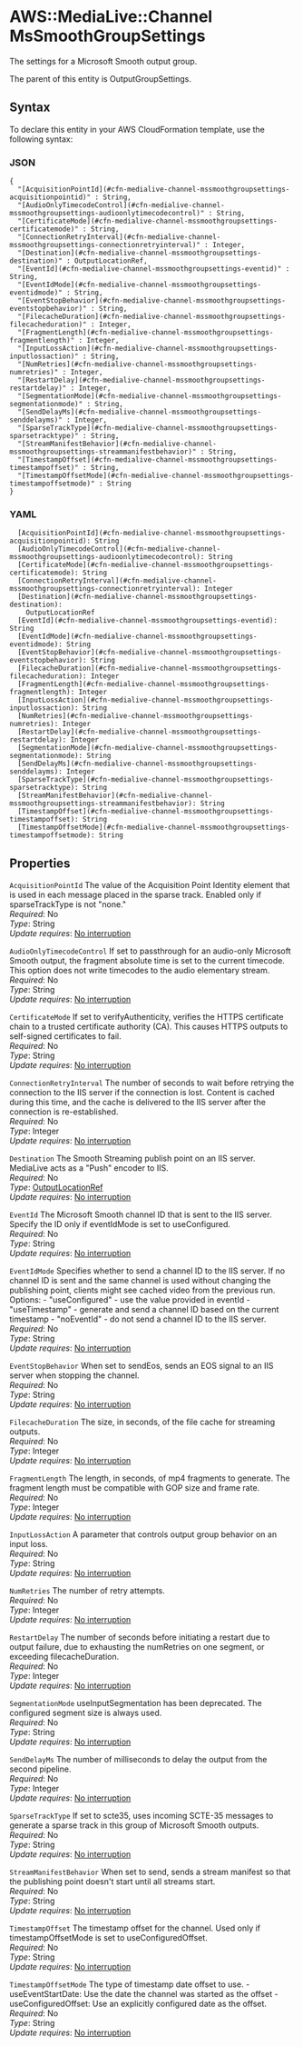 # AWS::MediaLive::Channel MsSmoothGroupSettings<a name="aws-properties-medialive-channel-mssmoothgroupsettings"></a>

The settings for a Microsoft Smooth output group\.

The parent of this entity is OutputGroupSettings\.

## Syntax<a name="aws-properties-medialive-channel-mssmoothgroupsettings-syntax"></a>

To declare this entity in your AWS CloudFormation template, use the following syntax:

### JSON<a name="aws-properties-medialive-channel-mssmoothgroupsettings-syntax.json"></a>

```
{
  "[AcquisitionPointId](#cfn-medialive-channel-mssmoothgroupsettings-acquisitionpointid)" : String,
  "[AudioOnlyTimecodeControl](#cfn-medialive-channel-mssmoothgroupsettings-audioonlytimecodecontrol)" : String,
  "[CertificateMode](#cfn-medialive-channel-mssmoothgroupsettings-certificatemode)" : String,
  "[ConnectionRetryInterval](#cfn-medialive-channel-mssmoothgroupsettings-connectionretryinterval)" : Integer,
  "[Destination](#cfn-medialive-channel-mssmoothgroupsettings-destination)" : OutputLocationRef,
  "[EventId](#cfn-medialive-channel-mssmoothgroupsettings-eventid)" : String,
  "[EventIdMode](#cfn-medialive-channel-mssmoothgroupsettings-eventidmode)" : String,
  "[EventStopBehavior](#cfn-medialive-channel-mssmoothgroupsettings-eventstopbehavior)" : String,
  "[FilecacheDuration](#cfn-medialive-channel-mssmoothgroupsettings-filecacheduration)" : Integer,
  "[FragmentLength](#cfn-medialive-channel-mssmoothgroupsettings-fragmentlength)" : Integer,
  "[InputLossAction](#cfn-medialive-channel-mssmoothgroupsettings-inputlossaction)" : String,
  "[NumRetries](#cfn-medialive-channel-mssmoothgroupsettings-numretries)" : Integer,
  "[RestartDelay](#cfn-medialive-channel-mssmoothgroupsettings-restartdelay)" : Integer,
  "[SegmentationMode](#cfn-medialive-channel-mssmoothgroupsettings-segmentationmode)" : String,
  "[SendDelayMs](#cfn-medialive-channel-mssmoothgroupsettings-senddelayms)" : Integer,
  "[SparseTrackType](#cfn-medialive-channel-mssmoothgroupsettings-sparsetracktype)" : String,
  "[StreamManifestBehavior](#cfn-medialive-channel-mssmoothgroupsettings-streammanifestbehavior)" : String,
  "[TimestampOffset](#cfn-medialive-channel-mssmoothgroupsettings-timestampoffset)" : String,
  "[TimestampOffsetMode](#cfn-medialive-channel-mssmoothgroupsettings-timestampoffsetmode)" : String
}
```

### YAML<a name="aws-properties-medialive-channel-mssmoothgroupsettings-syntax.yaml"></a>

```
  [AcquisitionPointId](#cfn-medialive-channel-mssmoothgroupsettings-acquisitionpointid): String
  [AudioOnlyTimecodeControl](#cfn-medialive-channel-mssmoothgroupsettings-audioonlytimecodecontrol): String
  [CertificateMode](#cfn-medialive-channel-mssmoothgroupsettings-certificatemode): String
  [ConnectionRetryInterval](#cfn-medialive-channel-mssmoothgroupsettings-connectionretryinterval): Integer
  [Destination](#cfn-medialive-channel-mssmoothgroupsettings-destination): 
    OutputLocationRef
  [EventId](#cfn-medialive-channel-mssmoothgroupsettings-eventid): String
  [EventIdMode](#cfn-medialive-channel-mssmoothgroupsettings-eventidmode): String
  [EventStopBehavior](#cfn-medialive-channel-mssmoothgroupsettings-eventstopbehavior): String
  [FilecacheDuration](#cfn-medialive-channel-mssmoothgroupsettings-filecacheduration): Integer
  [FragmentLength](#cfn-medialive-channel-mssmoothgroupsettings-fragmentlength): Integer
  [InputLossAction](#cfn-medialive-channel-mssmoothgroupsettings-inputlossaction): String
  [NumRetries](#cfn-medialive-channel-mssmoothgroupsettings-numretries): Integer
  [RestartDelay](#cfn-medialive-channel-mssmoothgroupsettings-restartdelay): Integer
  [SegmentationMode](#cfn-medialive-channel-mssmoothgroupsettings-segmentationmode): String
  [SendDelayMs](#cfn-medialive-channel-mssmoothgroupsettings-senddelayms): Integer
  [SparseTrackType](#cfn-medialive-channel-mssmoothgroupsettings-sparsetracktype): String
  [StreamManifestBehavior](#cfn-medialive-channel-mssmoothgroupsettings-streammanifestbehavior): String
  [TimestampOffset](#cfn-medialive-channel-mssmoothgroupsettings-timestampoffset): String
  [TimestampOffsetMode](#cfn-medialive-channel-mssmoothgroupsettings-timestampoffsetmode): String
```

## Properties<a name="aws-properties-medialive-channel-mssmoothgroupsettings-properties"></a>

`AcquisitionPointId`  <a name="cfn-medialive-channel-mssmoothgroupsettings-acquisitionpointid"></a>
The value of the Acquisition Point Identity element that is used in each message placed in the sparse track\. Enabled only if sparseTrackType is not "none\."  
*Required*: No  
*Type*: String  
*Update requires*: [No interruption](https://docs.aws.amazon.com/AWSCloudFormation/latest/UserGuide/using-cfn-updating-stacks-update-behaviors.html#update-no-interrupt)

`AudioOnlyTimecodeControl`  <a name="cfn-medialive-channel-mssmoothgroupsettings-audioonlytimecodecontrol"></a>
If set to passthrough for an audio\-only Microsoft Smooth output, the fragment absolute time is set to the current timecode\. This option does not write timecodes to the audio elementary stream\.  
*Required*: No  
*Type*: String  
*Update requires*: [No interruption](https://docs.aws.amazon.com/AWSCloudFormation/latest/UserGuide/using-cfn-updating-stacks-update-behaviors.html#update-no-interrupt)

`CertificateMode`  <a name="cfn-medialive-channel-mssmoothgroupsettings-certificatemode"></a>
If set to verifyAuthenticity, verifies the HTTPS certificate chain to a trusted certificate authority \(CA\)\. This causes HTTPS outputs to self\-signed certificates to fail\.  
*Required*: No  
*Type*: String  
*Update requires*: [No interruption](https://docs.aws.amazon.com/AWSCloudFormation/latest/UserGuide/using-cfn-updating-stacks-update-behaviors.html#update-no-interrupt)

`ConnectionRetryInterval`  <a name="cfn-medialive-channel-mssmoothgroupsettings-connectionretryinterval"></a>
The number of seconds to wait before retrying the connection to the IIS server if the connection is lost\. Content is cached during this time, and the cache is delivered to the IIS server after the connection is re\-established\.  
*Required*: No  
*Type*: Integer  
*Update requires*: [No interruption](https://docs.aws.amazon.com/AWSCloudFormation/latest/UserGuide/using-cfn-updating-stacks-update-behaviors.html#update-no-interrupt)

`Destination`  <a name="cfn-medialive-channel-mssmoothgroupsettings-destination"></a>
The Smooth Streaming publish point on an IIS server\. MediaLive acts as a "Push" encoder to IIS\.  
*Required*: No  
*Type*: [OutputLocationRef](aws-properties-medialive-channel-outputlocationref.md)  
*Update requires*: [No interruption](https://docs.aws.amazon.com/AWSCloudFormation/latest/UserGuide/using-cfn-updating-stacks-update-behaviors.html#update-no-interrupt)

`EventId`  <a name="cfn-medialive-channel-mssmoothgroupsettings-eventid"></a>
The Microsoft Smooth channel ID that is sent to the IIS server\. Specify the ID only if eventIdMode is set to useConfigured\.  
*Required*: No  
*Type*: String  
*Update requires*: [No interruption](https://docs.aws.amazon.com/AWSCloudFormation/latest/UserGuide/using-cfn-updating-stacks-update-behaviors.html#update-no-interrupt)

`EventIdMode`  <a name="cfn-medialive-channel-mssmoothgroupsettings-eventidmode"></a>
Specifies whether to send a channel ID to the IIS server\. If no channel ID is sent and the same channel is used without changing the publishing point, clients might see cached video from the previous run\. Options: \- "useConfigured" \- use the value provided in eventId \- "useTimestamp" \- generate and send a channel ID based on the current timestamp \- "noEventId" \- do not send a channel ID to the IIS server\.  
*Required*: No  
*Type*: String  
*Update requires*: [No interruption](https://docs.aws.amazon.com/AWSCloudFormation/latest/UserGuide/using-cfn-updating-stacks-update-behaviors.html#update-no-interrupt)

`EventStopBehavior`  <a name="cfn-medialive-channel-mssmoothgroupsettings-eventstopbehavior"></a>
When set to sendEos, sends an EOS signal to an IIS server when stopping the channel\.  
*Required*: No  
*Type*: String  
*Update requires*: [No interruption](https://docs.aws.amazon.com/AWSCloudFormation/latest/UserGuide/using-cfn-updating-stacks-update-behaviors.html#update-no-interrupt)

`FilecacheDuration`  <a name="cfn-medialive-channel-mssmoothgroupsettings-filecacheduration"></a>
The size, in seconds, of the file cache for streaming outputs\.  
*Required*: No  
*Type*: Integer  
*Update requires*: [No interruption](https://docs.aws.amazon.com/AWSCloudFormation/latest/UserGuide/using-cfn-updating-stacks-update-behaviors.html#update-no-interrupt)

`FragmentLength`  <a name="cfn-medialive-channel-mssmoothgroupsettings-fragmentlength"></a>
The length, in seconds, of mp4 fragments to generate\. The fragment length must be compatible with GOP size and frame rate\.  
*Required*: No  
*Type*: Integer  
*Update requires*: [No interruption](https://docs.aws.amazon.com/AWSCloudFormation/latest/UserGuide/using-cfn-updating-stacks-update-behaviors.html#update-no-interrupt)

`InputLossAction`  <a name="cfn-medialive-channel-mssmoothgroupsettings-inputlossaction"></a>
A parameter that controls output group behavior on an input loss\.  
*Required*: No  
*Type*: String  
*Update requires*: [No interruption](https://docs.aws.amazon.com/AWSCloudFormation/latest/UserGuide/using-cfn-updating-stacks-update-behaviors.html#update-no-interrupt)

`NumRetries`  <a name="cfn-medialive-channel-mssmoothgroupsettings-numretries"></a>
The number of retry attempts\.  
*Required*: No  
*Type*: Integer  
*Update requires*: [No interruption](https://docs.aws.amazon.com/AWSCloudFormation/latest/UserGuide/using-cfn-updating-stacks-update-behaviors.html#update-no-interrupt)

`RestartDelay`  <a name="cfn-medialive-channel-mssmoothgroupsettings-restartdelay"></a>
The number of seconds before initiating a restart due to output failure, due to exhausting the numRetries on one segment, or exceeding filecacheDuration\.  
*Required*: No  
*Type*: Integer  
*Update requires*: [No interruption](https://docs.aws.amazon.com/AWSCloudFormation/latest/UserGuide/using-cfn-updating-stacks-update-behaviors.html#update-no-interrupt)

`SegmentationMode`  <a name="cfn-medialive-channel-mssmoothgroupsettings-segmentationmode"></a>
useInputSegmentation has been deprecated\. The configured segment size is always used\.  
*Required*: No  
*Type*: String  
*Update requires*: [No interruption](https://docs.aws.amazon.com/AWSCloudFormation/latest/UserGuide/using-cfn-updating-stacks-update-behaviors.html#update-no-interrupt)

`SendDelayMs`  <a name="cfn-medialive-channel-mssmoothgroupsettings-senddelayms"></a>
The number of milliseconds to delay the output from the second pipeline\.  
*Required*: No  
*Type*: Integer  
*Update requires*: [No interruption](https://docs.aws.amazon.com/AWSCloudFormation/latest/UserGuide/using-cfn-updating-stacks-update-behaviors.html#update-no-interrupt)

`SparseTrackType`  <a name="cfn-medialive-channel-mssmoothgroupsettings-sparsetracktype"></a>
If set to scte35, uses incoming SCTE\-35 messages to generate a sparse track in this group of Microsoft Smooth outputs\.  
*Required*: No  
*Type*: String  
*Update requires*: [No interruption](https://docs.aws.amazon.com/AWSCloudFormation/latest/UserGuide/using-cfn-updating-stacks-update-behaviors.html#update-no-interrupt)

`StreamManifestBehavior`  <a name="cfn-medialive-channel-mssmoothgroupsettings-streammanifestbehavior"></a>
When set to send, sends a stream manifest so that the publishing point doesn't start until all streams start\.  
*Required*: No  
*Type*: String  
*Update requires*: [No interruption](https://docs.aws.amazon.com/AWSCloudFormation/latest/UserGuide/using-cfn-updating-stacks-update-behaviors.html#update-no-interrupt)

`TimestampOffset`  <a name="cfn-medialive-channel-mssmoothgroupsettings-timestampoffset"></a>
The timestamp offset for the channel\. Used only if timestampOffsetMode is set to useConfiguredOffset\.  
*Required*: No  
*Type*: String  
*Update requires*: [No interruption](https://docs.aws.amazon.com/AWSCloudFormation/latest/UserGuide/using-cfn-updating-stacks-update-behaviors.html#update-no-interrupt)

`TimestampOffsetMode`  <a name="cfn-medialive-channel-mssmoothgroupsettings-timestampoffsetmode"></a>
The type of timestamp date offset to use\. \- useEventStartDate: Use the date the channel was started as the offset \- useConfiguredOffset: Use an explicitly configured date as the offset\.  
*Required*: No  
*Type*: String  
*Update requires*: [No interruption](https://docs.aws.amazon.com/AWSCloudFormation/latest/UserGuide/using-cfn-updating-stacks-update-behaviors.html#update-no-interrupt)
